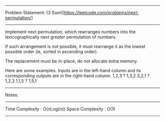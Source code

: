 ******************************************************************************
Problem Statement: (3 Sum)[https://leetcode.com/problems/next-permutation/]
******************************************************************************
Implement next permutation, which rearranges numbers into the 
lexicographically next greater permutation of numbers. 

If such arrangement is not possible, it must rearrange it as the lowest 
possible order (ie, sorted in ascending order). 

The replacement must be in-place, do not allocate extra memory. 

Here are some examples. Inputs are in the left-hand column and its 
corresponding outputs are in the right-hand column.
1,2,3 ? 1,3,2
3,2,1 ? 1,2,3
1,1,5 ? 1,5,1

******************************************************************************
Notes: 
******************************************************************************
Time Complexity : O(nLog(n))
Space Complexity : O(1)

******************************************************************************